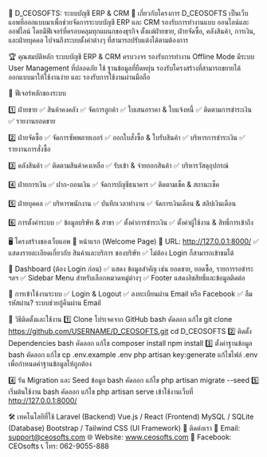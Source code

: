 📌 D_CEOSOFTS: ระบบบัญชี ERP & CRM
🎯 เกี่ยวกับโครงการ
D_CEOSOFTS เป็นเว็บแอพที่ออกแบบมาเพื่อช่วยจัดการระบบบัญชี ERP และ CRM รองรับการทำงานแบบ ออนไลน์และออฟไลน์ โดยมีฟีเจอร์ที่ครอบคลุมทุกแผนกของธุรกิจ ตั้งแต่ฝ่ายขาย, ฝ่ายจัดซื้อ, คลังสินค้า, การเงิน, และฝ่ายบุคคล ไปจนถึงระบบตั้งค่าต่างๆ ที่สามารถปรับแต่งได้ตามต้องการ

🏆 คุณสมบัติหลัก
ระบบบัญชี ERP & CRM ครบวงจร
รองรับการทำงาน Offline Mode
มีระบบ User Management ที่ปลอดภัย
ใช้ ฐานข้อมูลที่ยืดหยุ่น รองรับโครงสร้างที่สามารถขยายได้
ออกแบบมาให้ใช้งานง่าย และ รองรับการใช้งานผ่านมือถือ

📌 ฟีเจอร์หลักของระบบ

1️⃣ ฝ่ายขาย
✅ สินค้าคงคลัง
✅ จัดการลูกค้า
✅ ใบเสนอราคา & ใบแจ้งหนี้
✅ ติดตามการชำระเงิน
✅ รายงานยอดขาย

2️⃣ ฝ่ายจัดซื้อ
✅ จัดการซัพพลายเออร์
✅ ออกใบสั่งซื้อ & ใบรับสินค้า
✅ บริหารการชำระเงิน
✅ รายงานการสั่งซื้อ

3️⃣ คลังสินค้า
✅ ติดตามสินค้าคงเหลือ
✅ รับเข้า & จ่ายออกสินค้า
✅ บริหารวัสดุอุปกรณ์

4️⃣ ฝ่ายการเงิน
✅ ฝาก-ถอนเงิน
✅ จัดการบัญชีธนาคาร
✅ ติดตามเช็ค & สถานะเช็ค

5️⃣ ฝ่ายบุคคล
✅ บริหารพนักงาน
✅ บันทึกเวลาทำงาน
✅ จัดการเงินเดือน & สลิปเงินเดือน

6️⃣ การตั้งค่าระบบ
✅ ข้อมูลบริษัท & สาขา
✅ ตั้งค่าการชำระเงิน
✅ ตั้งค่าผู้ใช้งาน & สิทธิ์การเข้าถึง

🖥 โครงสร้างของเว็บแอพ
🔹 หน้าแรก (Welcome Page)
📌 URL: http://127.0.0.1:8000/
✅ แสดงรายละเอียดเกี่ยวกับ สินค้าและบริการ ของบริษัท
✅ ไม่ต้อง Login ก็สามารถเข้าชมได้

🔹 Dashboard (ต้อง Login ก่อน)
✅ แสดง ข้อมูลสำคัญ เช่น ยอดขาย, ยอดซื้อ, รายการรอชำระ ฯลฯ
✅ Sidebar Menu สำหรับเลือกหมวดหมู่ต่างๆ
✅ Footer แสดงลิขสิทธิ์และข้อมูลติดต่อ

🔹 การเข้าใช้งานระบบ
✅ Login & Logout
✅ ลงทะเบียนผ่าน Email หรือ Facebook
✅ ลืมรหัสผ่าน? ระบบช่วยกู้คืนผ่าน Email

🚀 วิธีติดตั้งและใช้งาน
1️⃣ Clone โปรเจคจาก GitHub
bash
คัดลอก
แก้ไข
git clone https://github.com/USERNAME/D_CEOSOFTS.git
cd D_CEOSOFTS
2️⃣ ติดตั้ง Dependencies
bash
คัดลอก
แก้ไข
composer install
npm install
3️⃣ ตั้งค่าฐานข้อมูล
bash
คัดลอก
แก้ไข
cp .env.example .env
php artisan key:generate
แก้ไขไฟล์ .env เพื่อกำหนดค่าฐานข้อมูลให้ถูกต้อง

4️⃣ รัน Migration และ Seed ข้อมูล
bash
คัดลอก
แก้ไข
php artisan migrate --seed
5️⃣ เริ่มต้นใช้งาน
bash
คัดลอก
แก้ไข
php artisan serve
เข้าใช้งานเว็บที่ http://127.0.0.1:8000/

🛠 เทคโนโลยีที่ใช้
Laravel (Backend)
Vue.js / React (Frontend)
MySQL / SQLite (Database)
Bootstrap / Tailwind CSS (UI Framework)
📩 ติดต่อเรา
📧 Email: support@ceosofts.com
🌐 Website: www.ceosofts.com
📌 Facebook: CEOsofts
📞 โทร: 062-9055-888
